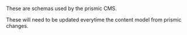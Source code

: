 These are schemas used by the prismic CMS.

These will need to be updated everytime the content model from prismic changes.
